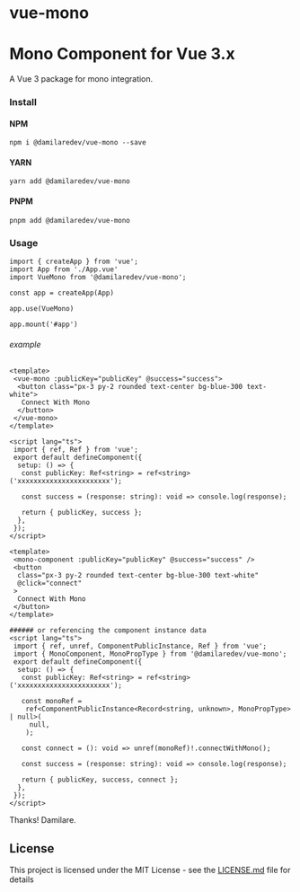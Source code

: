 # vue-mono

# Mono Component for Vue 3.x

A Vue 3 package for mono integration.

### Install

#### NPM

```
npm i @damilaredev/vue-mono --save
```

#### YARN

```
yarn add @damilaredev/vue-mono
```

#### PNPM

```
pnpm add @damilaredev/vue-mono
```

### Usage

```
import { createApp } from 'vue';
import App from './App.vue'
import VueMono from '@damilaredev/vue-mono';

const app = createApp(App)

app.use(VueMono)

app.mount('#app')
```

###### example

```vue
<template>
 <vue-mono :publicKey="publicKey" @success="success">
  <button class="px-3 py-2 rounded text-center bg-blue-300 text-white">
   Connect With Mono
  </button>
 </vue-mono>
</template>

<script lang="ts">
 import { ref, Ref } from 'vue';
 export default defineComponent({
  setup: () => {
   const publicKey: Ref<string> = ref<string>('xxxxxxxxxxxxxxxxxxxxxxx');

   const success = (response: string): void => console.log(response);

   return { publicKey, success };
  },
 });
</script>
```

```vue
<template>
 <mono-component :publicKey="publicKey" @success="success" />
 <button
  class="px-3 py-2 rounded text-center bg-blue-300 text-white"
  @click="connect"
 >
  Connect With Mono
 </button>
</template>

###### or referencing the component instance data
<script lang="ts">
 import { ref, unref, ComponentPublicInstance, Ref } from 'vue';
 import { MonoComponent, MonoPropType } from '@damilaredev/vue-mono';
 export default defineComponent({
  setup: () => {
   const publicKey: Ref<string> = ref<string>('xxxxxxxxxxxxxxxxxxxxxxx');

   const monoRef =
    ref<ComponentPublicInstance<Record<string, unknown>, MonoPropType> | null>(
     null,
    );

   const connect = (): void => unref(monoRef)!.connectWithMono();

   const success = (response: string): void => console.log(response);

   return { publicKey, success, connect };
  },
 });
</script>
```

Thanks!
Damilare.

## License

This project is licensed under the MIT License - see the [LICENSE.md](LICENSE) file for details
